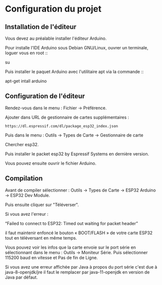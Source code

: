 # Configuration du projet 

## Installation de l'éditeur

Vous devez au préalable installer l'éditeur Arduino.

Pour installe l'IDE Arduino sous Debian GNU/Linux, ouvrer un terminale, loguer vous en root ::

  su

Puis installer le paquet Arduino avec l'utilitaire apt via la commande ::

  apt-get intall arduino
  
## Configuration de l'éditeur

Rendez-vous dans le menu : Fichier -> Préférence.

Ajouter dans URL de gestionnaire de cartes supplémentaires :

	https://dl.espressif.com/dl/package_esp32_index.json
	
Puis dans le menu : Outils -> Types de Carte -> Gestionnaire de carte 

Chercher esp32.

Puis installer le packet esp32 by Espressif Systems en dernière version.

Vous pouvez ensuite ouvrir le fichier Arduino.

## Compilation

Avant de compiler sélectionner : Outils -> Types de Carte -> ESP32 Arduino -> ESP32 Dev Module.

Puis ensuite cliquer sur "Téléverser".

Si vous avez l'erreur :

“Failed to connect to ESP32: Timed out waiting for packet header”

il faut maintenir enfoncé le bouton « BOOT/FLASH » de votre carte ESP32 tout en téléversant en même temps.

Vous pouvez voir les infos que la carte envoie sur le port série en sélectionnant dans le menu : Outils -> Moniteur Série. Puis sélectionner 115200 baud en vitesse et Pas de fin de Ligne.

Si vous avez une erreur affichée par Java à propos du port série c'est due à java-8-openjdk/jre il faut le remplacer par java-11-openjdk en version de Java par défaut. 
